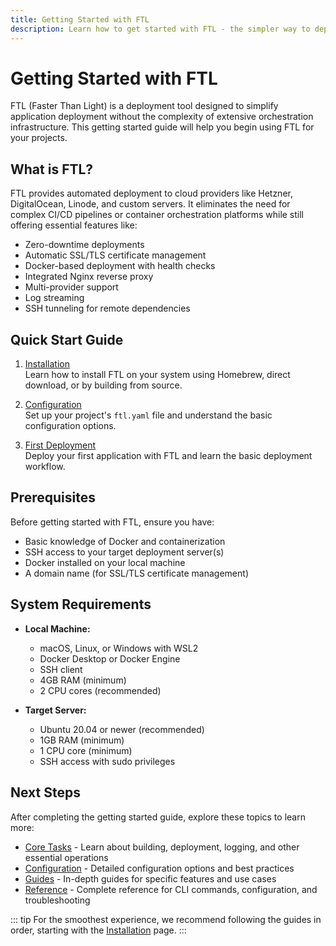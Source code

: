 ```yaml
---
title: Getting Started with FTL
description: Learn how to get started with FTL - the simpler way to deploy applications
---
```


# Getting Started with FTL

FTL (Faster Than Light) is a deployment tool designed to simplify application deployment without the complexity of extensive orchestration infrastructure. This getting started guide will help you begin using FTL for your projects.

## What is FTL?

FTL provides automated deployment to cloud providers like Hetzner, DigitalOcean, Linode, and custom servers. It eliminates the need for complex CI/CD pipelines or container orchestration platforms while still offering essential features like:

- Zero-downtime deployments
- Automatic SSL/TLS certificate management
- Docker-based deployment with health checks
- Integrated Nginx reverse proxy
- Multi-provider support
- Log streaming
- SSH tunneling for remote dependencies

## Quick Start Guide

1. [Installation](./installation.md)  
   Learn how to install FTL on your system using Homebrew, direct download, or by building from source.

2. [Configuration](./configuration.md)  
   Set up your project's `ftl.yaml` file and understand the basic configuration options.

3. [First Deployment](./first-deployment.md)  
   Deploy your first application with FTL and learn the basic deployment workflow.

## Prerequisites

Before getting started with FTL, ensure you have:

- Basic knowledge of Docker and containerization
- SSH access to your target deployment server(s)
- Docker installed on your local machine
- A domain name (for SSL/TLS certificate management)

## System Requirements

- **Local Machine:**
  - macOS, Linux, or Windows with WSL2
  - Docker Desktop or Docker Engine
  - SSH client
  - 4GB RAM (minimum)
  - 2 CPU cores (recommended)

- **Target Server:**
  - Ubuntu 20.04 or newer (recommended)
  - 1GB RAM (minimum)
  - 1 CPU core (minimum)
  - SSH access with sudo privileges

## Next Steps

After completing the getting started guide, explore these topics to learn more:

- [Core Tasks](/core-tasks/) - Learn about building, deployment, logging, and other essential operations
- [Configuration](/configuration/) - Detailed configuration options and best practices
- [Guides](/guides/) - In-depth guides for specific features and use cases
- [Reference](/reference/) - Complete reference for CLI commands, configuration, and troubleshooting

::: tip
For the smoothest experience, we recommend following the guides in order, starting with the [Installation](./installation.md) page.
:::
